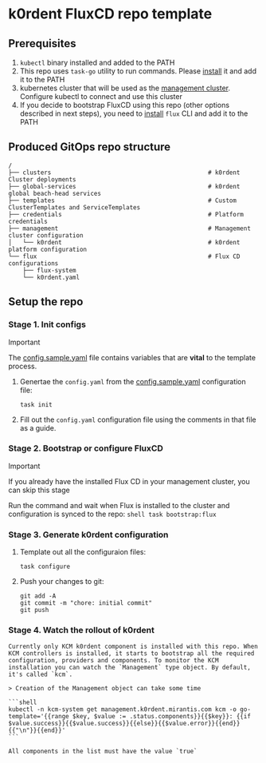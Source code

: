 # k0rdent FluxCD repo template

## Prerequisites

1. `kubectl` binary installed and added to the PATH
2. This repo uses `task-go` utility to run commands. Please [install](https://taskfile.dev/installation/) it and add it to the PATH
2. kubernetes cluster that will be used as the [management cluster](https://k0rdent.github.io/docs/glossary/#management-cluster). Configure kubectl to connect and use this cluster
3. If you decide to bootstrap FluxCD using this repo (other options described in next steps), you need to [install](https://fluxcd.io/flux/installation/) `flux` CLI and add it to the PATH


## Produced GitOps repo structure

```
/
├── clusters                                            # k0rdent Cluster deployments
├── global-services                                     # k0rdent global beach-head services
├── templates                                           # Custom ClusterTemplates and ServiceTemplates
├── credentials                                         # Platform credentials
├── management                                          # Management cluster configuration
│   └── k0rdent                                         # k0rdent platform configuration
└── flux                                                # Flux CD configurations
    ├── flux-system
    └── k0rdent.yaml
```

## Setup the repo

### Stage 1. Init configs

> [!IMPORTANT]
> The [config.sample.yaml](./config.sample.yaml) file contains variables that are **vital** to the template process.

1. Genertae the `config.yaml` from the [config.sample.yaml](./config.sample.yaml) configuration file:

    ```shell
    task init
    ```

2. Fill out the `config.yaml` configuration file using the comments in that file as a guide.

### Stage 2. Bootstrap or configure FluxCD

> [!IMPORTANT]
> If you already have the installed Flux CD in your management cluster, you can skip this stage

Run the command and wait when Flux is installed to the cluster and configuration is synced to the repo:
    ```shell
    task bootstrap:flux
    ```

### Stage 3. Generate k0rdent configuration

1. Template out all the configuraion files:

    ```shell
    task configure
    ```

2. Push your changes to git:

    ```shell
    git add -A
    git commit -m "chore: initial commit"
    git push
    ```

### Stage 4. Watch the rollout of k0rdent

    Currently only KCM k0rdent component is installed with this repo. When KCM controllers is installed, it starts to bootstrap all the required configuration, providers and components. To monitor the KCM installation you can watch the `Management` type object. By default, it's called `kcm`. 

    > Creation of the Management object can take some time

    ```shell
    kubectl -n kcm-system get management.k0rdent.mirantis.com kcm -o go-template='{{range $key, $value := .status.components}}{{$key}}: {{if $value.success}}{{$value.success}}{{else}}{{$value.error}}{{end}}{{"\n"}}{{end}}'
    ```

    All components in the list must have the value `true`

